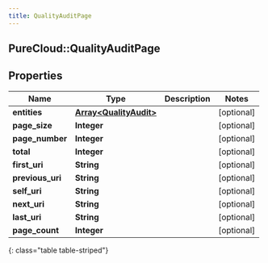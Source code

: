 ```yaml
---
title: QualityAuditPage
---
```

## PureCloud::QualityAuditPage

## Properties

|Name | Type | Description | Notes|
|------------ | ------------- | ------------- | -------------|
| **entities** | [**Array&lt;QualityAudit&gt;**](QualityAudit.html) |  | [optional] |
| **page_size** | **Integer** |  | [optional] |
| **page_number** | **Integer** |  | [optional] |
| **total** | **Integer** |  | [optional] |
| **first_uri** | **String** |  | [optional] |
| **previous_uri** | **String** |  | [optional] |
| **self_uri** | **String** |  | [optional] |
| **next_uri** | **String** |  | [optional] |
| **last_uri** | **String** |  | [optional] |
| **page_count** | **Integer** |  | [optional] |
{: class="table table-striped"}


